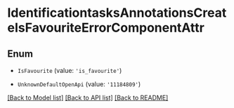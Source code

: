 # IdentificationtasksAnnotationsCreateIsFavouriteErrorComponentAttr


## Enum

* `IsFavourite` (value: `'is_favourite'`)

* `UnknownDefaultOpenApi` (value: `'11184809'`)

[[Back to Model list]](../README.md#documentation-for-models) [[Back to API list]](../README.md#documentation-for-api-endpoints) [[Back to README]](../README.md)
